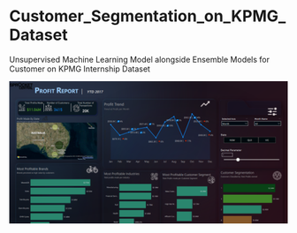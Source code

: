 # Customer_Segmentation_on_KPMG_Dataset
Unsupervised Machine Learning Model alongside Ensemble Models for Customer on KPMG Internship Dataset


![](https://github.com/charlezvictor/Customer_Segmentation_on_KPMG_Dataset/blob/main/Screenshot%20(679).png)
